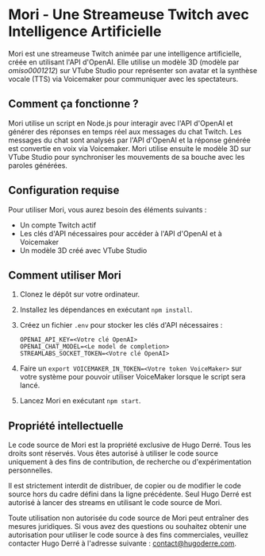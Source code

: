 # Mori - Une Streameuse Twitch avec Intelligence Artificielle

Mori est une streameuse Twitch animée par une intelligence artificielle, créée en utilisant l'API d'OpenAI. Elle utilise un modèle 3D (modèle par *omiso0001212*) sur VTube Studio pour représenter son avatar et la synthèse vocale (TTS) via Voicemaker pour communiquer avec les spectateurs.

## Comment ça fonctionne ?

Mori utilise un script en Node.js pour interagir avec l'API d'OpenAI et générer des réponses en temps réel aux messages du chat Twitch. Les messages du chat sont analysés par l'API d'OpenAI et la réponse générée est convertie en voix via Voicemaker. Mori utilise ensuite le modèle 3D sur VTube Studio pour synchroniser les mouvements de sa bouche avec les paroles générées.

## Configuration requise

Pour utiliser Mori, vous aurez besoin des éléments suivants :

- Un compte Twitch actif
- Les clés d'API nécessaires pour accéder à l'API d'OpenAI et à Voicemaker
- Un modèle 3D créé avec VTube Studio

## Comment utiliser Mori

1. Clonez le dépôt sur votre ordinateur.
2. Installez les dépendances en exécutant `npm install`.
3. Créez un fichier `.env` pour stocker les clés d'API nécessaires :

    ```
    OPENAI_API_KEY=<Votre clé OpenAI>
    OPENAI_CHAT_MODEL=<Le model de completion>
    STREAMLABS_SOCKET_TOKEN=<Votre clé OpenAI>
    ```
    
4. Faire un `export VOICEMAKER_IN_TOKEN=<Votre token VoiceMaker>` sur votre système pour pouvoir utiliser VoiceMaker lorsque le script sera lancé.
5. Lancez Mori en exécutant `npm start`.

## Propriété intellectuelle

Le code source de Mori est la propriété exclusive de Hugo Derré. Tous les droits sont réservés. Vous êtes autorisé à utiliser le code source uniquement à des fins de contribution, de recherche ou d'expérimentation personnelles.

Il est strictement interdit de distribuer, de copier ou de modifier le code source hors du cadre défini dans la ligne précédente. Seul Hugo Derré est autorisé à lancer des streams en utilisant le code source de Mori.

Toute utilisation non autorisée du code source de Mori peut entraîner des mesures juridiques. Si vous avez des questions ou souhaitez obtenir une autorisation pour utiliser le code source à des fins commerciales, veuillez contacter Hugo Derré à l'adresse suivante : contact@hugoderre.com.
